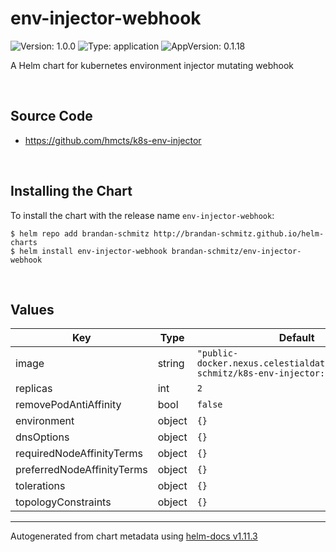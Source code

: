 # env-injector-webhook

![Version: 1.0.0](https://img.shields.io/badge/Version-1.0.0-informational?style=flat-square) ![Type: application](https://img.shields.io/badge/Type-application-informational?style=flat-square) ![AppVersion: 0.1.18](https://img.shields.io/badge/AppVersion-0.1.18-informational?style=flat-square)

A Helm chart for kubernetes environment injector mutating webhook

<br>

## Source Code

* <https://github.com/hmcts/k8s-env-injector>

<br>

## Installing the Chart

To install the chart with the release name `env-injector-webhook`:

```console
$ helm repo add brandan-schmitz http://brandan-schmitz.github.io/helm-charts
$ helm install env-injector-webhook brandan-schmitz/env-injector-webhook
```

<br>

## Values

| Key | Type | Default | Description |
|-----|------|---------|-------------|
| image | string | `"public-docker.nexus.celestialdata.net/brandan-schmitz/k8s-env-injector:0.1.18"` |  |
| replicas | int | `2` |  |
| removePodAntiAffinity | bool | `false` |  |
| environment | object | `{}` |  |
| dnsOptions | object | `{}` |  |
| requiredNodeAffinityTerms | object | `{}` |  |
| preferredNodeAffinityTerms | object | `{}` |  |
| tolerations | object | `{}` |  |
| topologyConstraints | object | `{}` |  |

----------------------------------------------
Autogenerated from chart metadata using [helm-docs v1.11.3](https://github.com/norwoodj/helm-docs/releases/v1.11.3)